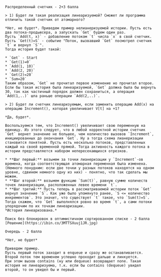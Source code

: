 	Распределенный счетчик - 2+3 балла

    > 1) Будет ли такая реализация линеаризуемой? Сможет ли программа отличить такой счетчик от атомарного?

    *Нет, не будет*. Приведем пример нелианеризуемой истории. Пусть есть два потока-продьюсера, а запускать `Get` будем один раз.
    Пусть `Add(t, x)` - добавление потоком `t` числа `x` в свой счетчик. Пусть `Get(t)=S` - событие "Поток, вызвавший `Get` посмотрел счетчик `t` и вернул `S`".
    Тогда история будет такой:

    * `Get` - Start
    * `Get(1)=0`
    * `Add(1, 10)`
    * `Add(2, 20)`
    * `Get(2)=20`
    * `Sum=20`
    Таким образом, `Get` не прочитал первое изменение но прочитал второе. Если бы такая история была линеаризуемой, `Get` должна была бы вернуть 30, так как частичный порядок должен сохраниться, а операция `Add(1,..)` шла раньше операции `Add(2,..)`.

    > 2) Будет ли счетчик линеаризуемым, если заменить операцию Add(x) на операцию Increment(), которая увеличивает V[t] на +1?

    *Да, будет*.

    Воспользуемся тем, что Increment() увеличивает свою переменную на единицу. Из этого следует, что в любой корректной истории счетчик `Get` вернет значение не большее, чем количество вызовов `Increment`, инициированных до окончания `Get`. Ну а тогда схема лианеризации становится понятной. Пусть есть несколько потоков, представленных каждый на своей временной прямой. Тогда активность каждого потока в истории представляется набором непересекающихся отрезков.

    * **Шаг первый:** возьмем за точки лианеризации у `Increment`-ов времена, когда соответствующая атомарная переменная была изменена. (Немного понудним: если две точки у разных потоков находятся на одном уровне, сдвинем немного одну из них) - понятно, что так сделать мы можем.
    * **Шаг второй:** возьмем функцию `Sum(t)`, равную сумме количеств точек лианеризации, расположенных левее времени `t`.
    * **Шаг третий:** Пусть теперь в рассматриваемой истории поток `Get` вернул значение `S`. Как уже было упомянуто ранее, `S <= количество инкрементов`. Это значит, что существует `t` такое, что `Sum(t)=S`. Тогда скажем, что `Get` выполнялся ровно во время `t`, а сами потоки упорядочим по их точкам линеаризации.
    *История линеаризована.*

	Поиск без блокировок в оптимистичном сортированном списке - 2 балла
    [Решение](https://ibin.co/3MTTSXuuj1JR.jpg)

	Очередь - 2 балла

    *Нет, не будет*
   
    Приведем пример.
    Пусть первый поток заходит в enqueue и сразу же останавливается. Второй поток тем временем успешно проходит дальше и линкуется. 
    При этом вызов contains (ну или dequeue) возвращает none. Такая история не линеаризуема, т.к. если бы contains (dequeue) увидел второй, то он увидел бы и первый.


